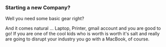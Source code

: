 ### Starting a new Company?

Well you need some basic gear right?

And it comes natural ... Laptop, Printer, gmail account and you are good to go! 
If you are one of the cool kids who is worth is worth it's salt and really are going to disrupt your industry 
you go with a MacBook, of course.


